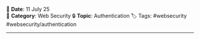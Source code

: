 📅 **Date**: 11 July 25  
📂 **Category**: Web Security
🔒 **Topic**: Authentication
🏷️ Tags: #websecurity #websecurity/authentication 

---

